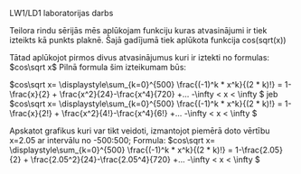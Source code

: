 LW1/LD1 laboratorijas darbs


Teilora rindu sērijās mēs aplūkojam funkciju kuras atvasinājumi ir tiek izteikts kā punkts plaknē.
Šajā gadījumā tiek aplūkota funkcija cos(sqrt(x)) 

Tātad aplūkojot pirmos divus atvasinājumus kuri ir iztekti no formulas:
$cos\sqrt x$
Pilnā formula šim izteikumam būs:
            
$cos\sqrt x= \displaystyle\sum_{k=0}^{500} \frac{(-1)^k * x^k}{(2 * k)!} = 1-\frac{x}{2} + \frac{x^2}{24}-\frac{x^4}{720} +... -\infty < x < \infty $
jeb
$cos\sqrt x= \displaystyle\sum_{k=0}^{500} \frac{(-1)^k * x^k}{(2 * k)!} = 1-\frac{x}{2!} + \frac{x^2}{4!}-\frac{x^4}{6!} +... -\infty < x < \infty $

Apskatot grafikus kuri var tikt veidoti, izmantojot piemērā doto vērtību x=2.05 ar intervālu no -500:500;
Formula:
$cos\sqrt x= \displaystyle\sum_{k=0}^{500} \frac{(-1)^k * x^k}{(2 * k)!} = 1-\frac{2.05}{2} + \frac{2.05^2}{24}-\frac{2.05^4}{720} +... -\infty < x < \infty $












